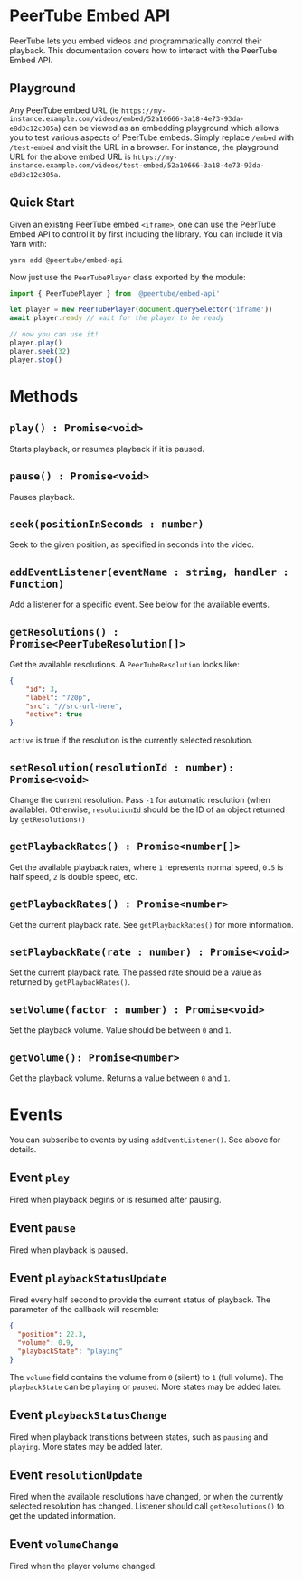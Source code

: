 # PeerTube Embed API

PeerTube lets you embed videos and programmatically control their playback. This documentation covers how to interact with the PeerTube Embed API.

## Playground

Any PeerTube embed URL (ie `https://my-instance.example.com/videos/embed/52a10666-3a18-4e73-93da-e8d3c12c305a`) can be viewed as an embedding playground which 
allows you to test various aspects of PeerTube embeds. Simply replace `/embed` with `/test-embed` and visit the URL in a browser. 
For instance, the playground URL for the above embed URL is `https://my-instance.example.com/videos/test-embed/52a10666-3a18-4e73-93da-e8d3c12c305a`.

## Quick Start

Given an existing PeerTube embed `<iframe>`, one can use the PeerTube Embed API to control it by first including the library. You can include it via Yarn with:

```
yarn add @peertube/embed-api
```

Now just use the `PeerTubePlayer` class exported by the module:

```typescript
import { PeerTubePlayer } from '@peertube/embed-api'

let player = new PeerTubePlayer(document.querySelector('iframe'))
await player.ready // wait for the player to be ready

// now you can use it!
player.play()
player.seek(32)
player.stop()
```

# Methods

## `play() : Promise<void>`

Starts playback, or resumes playback if it is paused.

## `pause() : Promise<void>`

Pauses playback.

## `seek(positionInSeconds : number)`

Seek to the given position, as specified in seconds into the video.

## `addEventListener(eventName : string, handler : Function)`

Add a listener for a specific event. See below for the available events.

## `getResolutions() : Promise<PeerTubeResolution[]>`

Get the available resolutions. A `PeerTubeResolution` looks like:

```json
{
    "id": 3,
    "label": "720p",
    "src": "//src-url-here",
    "active": true
}
```

`active` is true if the resolution is the currently selected resolution.

## `setResolution(resolutionId : number): Promise<void>`

Change the current resolution. Pass `-1` for automatic resolution (when available).
Otherwise, `resolutionId` should be the ID of an object returned by `getResolutions()`

## `getPlaybackRates() : Promise<number[]>`

Get the available playback rates, where `1` represents normal speed, `0.5` is half speed, `2` is double speed, etc.

## `getPlaybackRates() : Promise<number>`

Get the current playback rate. See `getPlaybackRates()` for more information.

## `setPlaybackRate(rate : number) : Promise<void>`

Set the current playback rate. The passed rate should be a value as returned by `getPlaybackRates()`.

## `setVolume(factor : number) : Promise<void>`

Set the playback volume. Value should be between `0` and `1`.

## `getVolume(): Promise<number>`

Get the playback volume. Returns a value between `0` and `1`.
# Events

You can subscribe to events by using `addEventListener()`. See above for details.

## Event `play`

Fired when playback begins or is resumed after pausing.

## Event `pause`

Fired when playback is paused.

## Event `playbackStatusUpdate`

Fired every half second to provide the current status of playback. The parameter of the callback will resemble:

```json
{
  "position": 22.3,
  "volume": 0.9,
  "playbackState": "playing"
}
```

The `volume` field contains the volume from `0` (silent) to `1` (full volume). The `playbackState` can be `playing` or `paused`. More states may be added later.

## Event `playbackStatusChange`

Fired when playback transitions between states, such as `pausing` and `playing`. More states may be added later.

## Event `resolutionUpdate`

Fired when the available resolutions have changed, or when the currently selected resolution has changed. Listener should call `getResolutions()` to get the updated information.

## Event `volumeChange`

Fired when the player volume changed.
